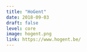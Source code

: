 ```yaml
---
title: "HoGent"
date: 2018-09-03
draft: false
level: core
image: hogent.png
link: https://www.hogent.be/
---
```

